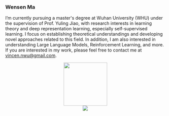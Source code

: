 ### Wensen Ma

I’m currently pursuing a master's degree at Wuhan University (WHU) under the supervision of Prof. Yuling Jiao, with research interests in learning theory and deep representation learning, especially self-supervised learning. I focus on establishing theoretical understandings and developing novel approaches related to this field. In addition, I am also interested in understanding Large Language Models, Reinforcement Learning, and more. If you are interested in my work, please feel free to contact me at vincen.nwu@gmail.com.

<a href="https://github.com/vincen-github/github-readme-stats">
<div align="center"> <img height="137px" src="https://github-readme-stats.vercel.app/api?username=vincen-github&show_icons=true&hide=contribs,prs&cache_seconds=86400&theme=rose" /> </div>
</a>

<a href="https://github.com/vincen-github/github-readme-stats">
<div align="center"> <img src="https://github-readme-stats.vercel.app/api/pin/?username=vincen-github&repo=mlimpl&cache_seconds=86400&theme=rose" /> </div>
</a>
